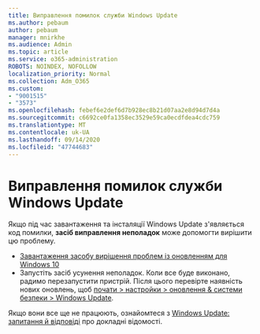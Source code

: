 ```yaml
---
title: Виправлення помилок служби Windows Update
ms.author: pebaum
author: pebaum
manager: mnirkhe
ms.audience: Admin
ms.topic: article
ms.service: o365-administration
ROBOTS: NOINDEX, NOFOLLOW
localization_priority: Normal
ms.collection: Adm_O365
ms.custom:
- "9001515"
- "3573"
ms.openlocfilehash: febef6e2def6d7b928ec8b21d07aa2e8d94d7d4a
ms.sourcegitcommit: c6692ce0fa1358ec3529e59ca0ecdfdea4cdc759
ms.translationtype: MT
ms.contentlocale: uk-UA
ms.lasthandoff: 09/14/2020
ms.locfileid: "47744683"
---
```

# <a name="fix-windows-update-errors"></a>Виправлення помилок служби Windows Update

Якщо під час завантаження та інсталяції Windows Update з'являється код помилки, **засіб виправлення неполадок** може допомогти вирішити цю проблему.

- [Завантаження засобу вирішення проблем із оновленням для Windows 10](https://support.microsoft.com/help/4027322/windows-update-troubleshooter)
- Запустіть засіб усунення неполадок. Коли все буде виконано, радимо перезапустити пристрій. Після цього перевірте наявність нових оновлень, щоб [почати > настройки > оновлення & системи безпеки > Windows Update](ms-settings:windowsupdate).

Якщо вони все ще не працюють, ознайомтеся з [Windows Update: запитання й відповіді](https://support.microsoft.com/help/12373/windows-update-faq) про докладні відомості.

